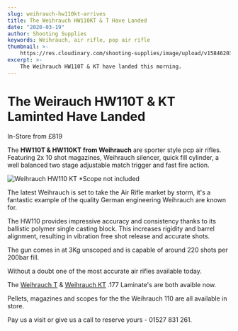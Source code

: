```yaml
---
slug: weihrauch-hw110kt-arrives
title: The Weihrauch HW110KT & T Have Landed
date: "2020-03-19"
author: Shooting Supplies
keywords: Weihrauch, air rifle, pop air rifle
thumbnail: >- 
    https://res.cloudinary.com/shooting-supplies/image/upload/v1584620342/Weihrauch-HW-110KT-FB_zzgl0m.jpg
excerpt: >- 
    The Weihrauch HW110T & KT have landed this morning.
---
```


# The Weirauch HW110T & KT Laminted Have Landed

In-Store from £819

The **HW110T & HW110KT from Weihrauch** are sporter style pcp air rifles. Featuring 2x 10 shot magazines, Weihrauch silencer, quick fill cylinder, a well balanced two stage adjustable match trigger and fast fire action.

![Weihrauch HW110 KT](https://res.cloudinary.com/shooting-supplies/image/upload/w_800,ar_16:9,c_fill,g_auto,e_sharpen/v1584619559/Weihrauch-HW110-KT-T_hynb0o.png)
*Scope not included

The latest Weihrauch is set to take the Air Rifle market by storm, it's a fantastic example of the quality German engineering Weihrauch are known for. 

The HW110 provides impressive accuracy and consistency thanks to its ballistic polymer single casting block. This increases rigidity and barrel alignment, resulting in vibration free shot release and accurate shots.

The gun comes in at 3Kg unscoped and is capable of around 220 shots per 200bar fill. 

Without a doubt one of the most accurate air rifles available today.

The <span style="color: #004d91">[Weihrauch T](/guns/weihrauch-hw-110-t2107268)</span> & <span style="color: #004d91">[Weihrauch KT](/guns/weihrauch-hw-110-kt-2107116)</span> .177 Laminate's are both avaible now.

Pellets, magazines and scopes for the the Weihrauch 110 are all available in store.

Pay us a visit or give us a call to reserve yours - 01527 831 261.





